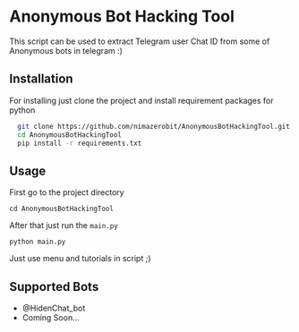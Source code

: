 # Anonymous Bot Hacking Tool

This script can be used to extract Telegram user Chat ID from some of Anonymous bots in telegram :)

## Installation

For installing just clone the project and install requirement packages for python

```bash
  git clone https://github.com/nimazerobit/AnonymousBotHackingTool.git
  cd AnonymousBotHackingTool
  pip install -r requirements.txt
```

## Usage

First go to the project directory
```
cd AnonymousBotHackingTool
```
After that just run the ```main.py```
```
python main.py
```
Just use menu and tutorials in script ;)


## Supported Bots

- @HidenChat_bot
- Coming Soon...
